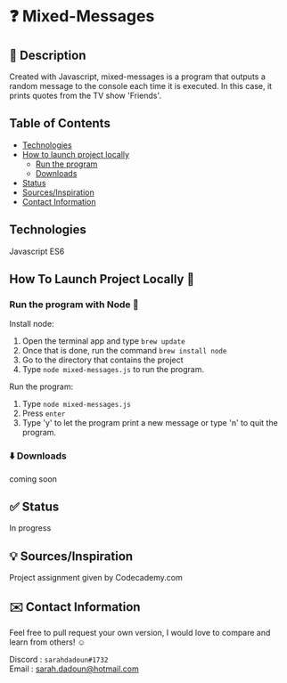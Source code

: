 # :question: Mixed-Messages

## :mag_right: Description

Created with Javascript, mixed-messages is a program that outputs a random message to the console each time it is executed. In this case, it prints quotes from the TV show 'Friends'.

## Table of Contents

* [Technologies](#technologies)
* [How to launch project locally](#how-to-launch-project-locally)
  * [Run the program](#run-the-program)
  * [Downloads](#downloads)
* [Status](#status)
* [Sources/Inspiration](#sources/inspiration)
* [Contact Information](#contact-information)

## Technologies

Javascript ES6

## How To Launch Project Locally :rocket: 

### Run the program with Node :running: 

Install node:

1. Open the terminal app and type `brew update`
2. Once that is done, run the command `brew install node`
3. Go to the directory that contains the project
4. Type `node mixed-messages.js` to run the program.

Run the program:

1. Type `node mixed-messages.js`
2. Press `enter`
3. Type 'y' to let the program print a new message or type 'n' to quit the program.

### :arrow_down: Downloads

coming soon

## :white_check_mark: Status

In progress

## :bulb: Sources/Inspiration

Project assignment given by Codecademy.com

## :envelope: Contact Information

Feel free to pull request your own version, I would love to compare and learn from others! :relaxed:

Discord : `sarahdadoun#1732`  
Email : sarah.dadoun@hotmail.com
